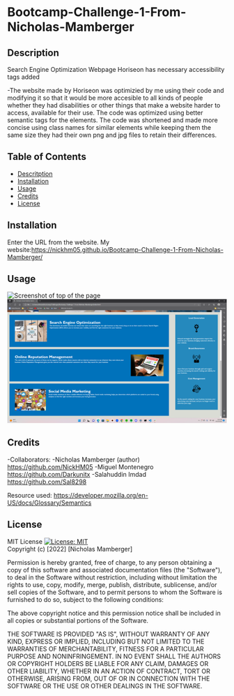 # Bootcamp-Challenge-1-From-Nicholas-Mamberger

## Description

Search Engine Optimization Webpage Horiseon has necessary accessibility tags added

-The website made by Horiseon was optimizied by me using their code and modifying it so that it would be more accesible to all kinds of people whether they had disabilities or other things that make a website harder to access, available for their use. The code was optimized using better semantic tags for the elements. The code was shortened and made more concise using class names for similar elements while keeping them the same size they had their own png and jpg files to retain their differences. 

## Table of Contents

- [Descritption](#description)
- [Installation](#installation)
- [Usage](#usage)
- [Credits](#credits)
- [License](#license)

## Installation

Enter the URL from the website. My website:https://nickhm05.github.io/Bootcamp-Challenge-1-From-Nicholas-Mamberger/

## Usage

![Screenshot of top of the page](./assets/images/Screenshot%20(14).png "Screenshot Top Page")
![ Screenshot of bottom of the page](./assets/images/Screenshot%20(15).png "Screenshot Bottom Page")

## Credits

-Collaborators:
-Nicholas Mamberger (author) https://github.com/NickHM05
-Miguel Montenegro https://github.com/Darkunitx
-Salahuddin Imdad https://github.com/Sal8298

Resource used: https://developer.mozilla.org/en-US/docs/Glossary/Semantics

## License

MIT License
[![License: MIT](https://img.shields.io/badge/License-MIT-yellow.svg)](https://opensource.org/licenses/MIT)
<br>Copyright (c) [2022] [Nicholas Mamberger]

Permission is hereby granted, free of charge, to any person obtaining a copy
of this software and associated documentation files (the "Software"), to deal
in the Software without restriction, including without limitation the rights
to use, copy, modify, merge, publish, distribute, sublicense, and/or sell
copies of the Software, and to permit persons to whom the Software is
furnished to do so, subject to the following conditions:

The above copyright notice and this permission notice shall be included in all
copies or substantial portions of the Software.

THE SOFTWARE IS PROVIDED "AS IS", WITHOUT WARRANTY OF ANY KIND, EXPRESS OR
IMPLIED, INCLUDING BUT NOT LIMITED TO THE WARRANTIES OF MERCHANTABILITY,
FITNESS FOR A PARTICULAR PURPOSE AND NONINFRINGEMENT. IN NO EVENT SHALL THE
AUTHORS OR COPYRIGHT HOLDERS BE LIABLE FOR ANY CLAIM, DAMAGES OR OTHER
LIABILITY, WHETHER IN AN ACTION OF CONTRACT, TORT OR OTHERWISE, ARISING FROM,
OUT OF OR IN CONNECTION WITH THE SOFTWARE OR THE USE OR OTHER DEALINGS IN THE
SOFTWARE.

